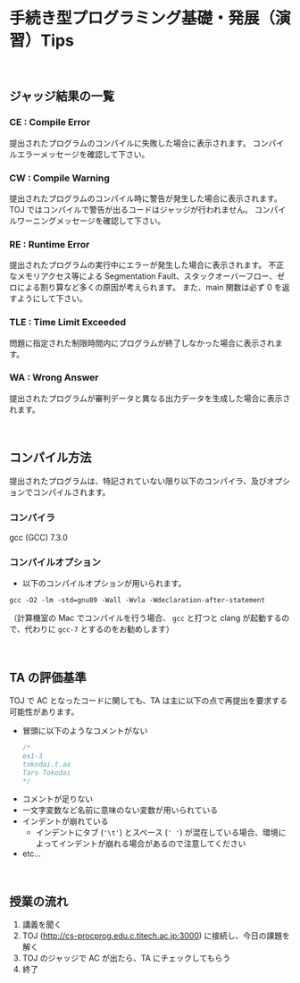 # 手続き型プログラミング基礎・発展（演習）Tips

<br />

## ジャッジ結果の一覧
### CE : Compile Error
提出されたプログラムのコンパイルに失敗した場合に表示されます。
コンパイルエラーメッセージを確認して下さい。

### CW : Compile Warning
提出されたプログラムのコンパイル時に警告が発生した場合に表示されます。
TOJ ではコンパイルで警告が出るコードはジャッジが行われません。
コンパイルワーニングメッセージを確認して下さい。

### RE : Runtime Error
提出されたプログラムの実行中にエラーが発生した場合に表示されます。
不正なメモリアクセス等による Segmentation Fault、スタックオーバーフロー、ゼロによる割り算など多くの原因が考えられます。
また、main 関数は必ず 0 を返すようにして下さい。

### TLE : Time Limit Exceeded
問題に指定された制限時間内にプログラムが終了しなかった場合に表示されます。

### WA : Wrong Answer
提出されたプログラムが審判データと異なる出力データを生成した場合に表示されます。

<br />

## コンパイル方法
提出されたプログラムは、特記されていない限り以下のコンパイラ、及びオプションでコンパイルされます。

### コンパイラ
gcc (GCC) 7.3.0

### コンパイルオプション
- 以下のコンパイルオプションが用いられます。

```
gcc -O2 -lm -std=gnu89 -Wall -Wvla -Wdeclaration-after-statement
```

（計算機室の Mac でコンパイルを行う場合、 `gcc` と打つと clang が起動するので、代わりに `gcc-7` とするのをお勧めします）

<br />

## TA の評価基準
TOJ で AC となったコードに関しても、TA は主に以下の点で再提出を要求する可能性があります。
- 冒頭に以下のようなコメントがない
  ```c
  /*
  ex1-3
  tokodai.t.aa
  Taro Tokodai
  */
  ```
- コメントが足りない
- 一文字変数など名前に意味のない変数が用いられている
- インデントが崩れている
  - インデントにタブ (`'\t'`) とスペース (`' '`) が混在している場合、環境によってインデントが崩れる場合があるので注意してください
- etc...

<br />

## 授業の流れ
1. 講義を聞く
1. TOJ (http://cs-procprog.edu.c.titech.ac.jp:3000) に接続し、今日の課題を解く
1. TOJ のジャッジで AC が出たら、TA にチェックしてもらう
1. 終了
